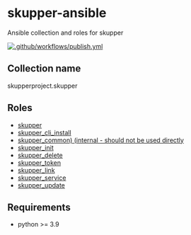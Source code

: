 # skupper-ansible
Ansible collection and roles for skupper

[![.github/workflows/publish.yml](https://github.com/skupperproject/skupper-ansible/actions/workflows/publish.yml/badge.svg)](https://github.com/skupperproject/skupper-ansible/actions/workflows/publish.yml)

## Collection name

skupperproject.skupper

## Roles

* [skupper](https://github.com/skupperproject/skupper-ansible/tree/main/skupper/network/roles/skupper)
* [skupper_cli_install](https://github.com/skupperproject/skupper-ansible/tree/main/skupper/network/roles/skupper_cli_install)
* [skupper_common) (internal - should not be used directly](https://github.com/skupperproject/skupper-ansible/tree/main/skupper/network/roles/skupper_common)
* [skupper_init](https://github.com/skupperproject/skupper-ansible/tree/main/skupper/network/roles/skupper_init)
* [skupper_delete](https://github.com/skupperproject/skupper-ansible/tree/main/skupper/network/roles/skupper_delete)
* [skupper_token](https://github.com/skupperproject/skupper-ansible/tree/main/skupper/network/roles/skupper_token)
* [skupper_link](https://github.com/skupperproject/skupper-ansible/tree/main/skupper/network/roles/skupper_link)
* [skupper_service](https://github.com/skupperproject/skupper-ansible/tree/main/skupper/network/roles/skupper_service)
* [skupper_update](https://github.com/skupperproject/skupper-ansible/tree/main/skupper/network/roles/skupper_update)

## Requirements

* python >= 3.9
